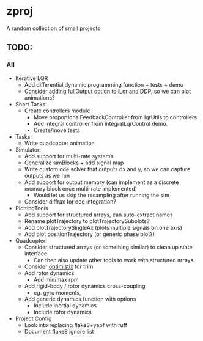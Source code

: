 # zproj
A random collection of small projects

## TODO:
### All
- Iterative LQR
    - Add differential dynamic programming function + tests + demo
    - Consider adding fullOutput option to iLqr and DDP, so we can plot animations?
- Short Tasks:
    - Create controllers module
        - Move proportionalFeedbackController from lqrUtils to controllers
        - Add integral controller from integralLqrControl demo.
        - Create/move tests
- Tasks:
    - Write quadcopter animation
- Simulator:
    - Add support for multi-rate systems
    - Generalize simBlocks + add signal map
    - Write custom ode solver that outputs dx and y, so we can capture outputs as we run
    - Add support for output memory (can implement as a discrete memory block once multi-rate implemented)
        - Would let us skip the resampling after running the sim
    - Consider diffrax for ode integration?
- PlottingTools
    - Add support for structured arrays, can auto-extract names
    - Rename plotTrajectory to plotTrajectorySubplots?
    - Add plotTrajectorySingleAx (plots multiple signals on one axis)
    - Add plot positionTrajectory (or generic phase plot?)
- Quadcopter:
    - Consider structured arrays (or something similar) to clean up state interface
        - Can then also update other tools to work with structured arrays
    - Consider [optimistix](https://github.com/patrick-kidger/optimistix) for trim
    - Add rotor dynamics
        - Add min/max rpm
    - Add rigid-body / rotor dynamics cross-coupling
        - eg. gyro moments,
    - Add generic dynamics function with options
        - Include inertial dynamics
        - Include rotor dynamics
- Project Config
    - Look into replacing flake8+yapf with ruff
    - Document flake8 ignore list
